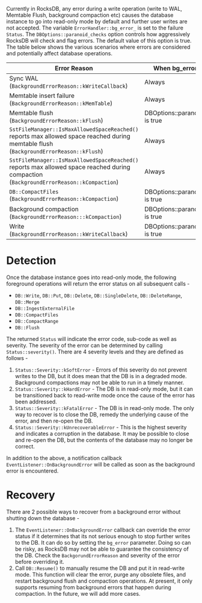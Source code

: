 Currently in RocksDB, any error during a write operation (write to WAL, Memtable Flush, background compaction etc) causes the database instance to go into read-only mode by default and further user writes are not accepted. The variable ```ErrorHandler::bg_error_``` is set to the failure ```Status```. The ```DBOptions::paranoid_checks``` option controls how aggressively RocksDB will check and flag errors. The default value of this option is true. The table below shows the various scenarios where errors are considered and potentially affect database operations.

| Error Reason | When bg_error_ is set |
-----------------|-----------------------
| Sync WAL (```BackgroundErrorReason::kWriteCallback```) | Always |
| Memtable insert failure (```BackgroundErrorReason::kMemTable```) | Always |
| Memtable flush (```BackgroundErrorReason::kFlush```) | DBOptions::paranoid_checks is true |
| ```SstFileManager::IsMaxAllowedSpaceReached()``` reports max allowed space reached during memtable flush (```BackgroundErrorReason::kFlush```) |	Always |
| ```SstFileManager::IsMaxAllowedSpaceReached()``` reports max allowed space reached during compaction (```BackgroundErrorReason::kCompaction```) | Always |
| ```DB::CompactFiles``` (```BackgroundErrorReason::kCompaction```) | DBOptions::paranoid_checks is true |
| Background compaction (```BackgroundErrorReason:::kCompaction```) | DBOptions::paranoid_checks is true |
| Write (```BackgroundErrorReason::kWriteCallback```) | DBOptions::paranoid_checks is true |

# Detection
Once the database instance goes into read-only mode, the following foreground operations will return the error status on all subsequent calls -
* ```DB::Write```, ```DB::Put```, ```DB::Delete```, ```DB::SingleDelete```, ```DB::DeleteRange```, ```DB::Merge```
* ```DB::IngestExternalFile```
* ```DB::CompactFiles```
* ```DB::CompactRange```
* ```DB::Flush```

The returned ```Status``` will indicate the error code, sub-code as well as severity. The severity of the error can be determined by calling ```Status::severity()```. There are 4 severity levels and they are defined as follows -
1. ```Status::Severity::kSoftError``` - Errors of this severity do not prevent writes to the DB, but it does mean that the DB is in a degraded mode. Background compactions may not be able to run in a timely manner.
2. ```Status::Severity::kHardError``` - The DB is in read-only mode, but it can be transitioned back to read-write mode once the cause of the error has been addressed.
3. ```Status::Severity::kFatalError``` - The DB is in read-only mode. The only way to recover is to close the DB, remedy the underlying cause of the error, and then re-open the DB.
4. ```Status::Severity::kUnrecoverableError``` - This is the highest severity and indicates a corruption in the database. It may be possible to close and re-open the DB, but the contents of the database may no longer be correct.  

In addition to the above, a notification callback ```EventListener::OnBackgroundError``` will be called as soon as the background error is encountered.

# Recovery
There are 2 possible ways to recover from a background error without shutting down the database -
1. The ```EventListener::OnBackgroundError``` callback can override the error status if it determines that its not serious enough to stop further writes to the DB. It can do so by setting the ```bg_error``` parameter. Doing so can be risky, as RocksDB may not be able to guarantee the consistency of the DB. Check the ```BackgorundErrorReason``` and severity of the error before overriding it.
2. Call ```DB::Resume()``` to manually resume the DB and put it in read-write mode. This function will clear the error, purge any obsolete files, and restart background flush and compaction operations. At present, it only supports resuming from background errors that happen during compaction. In the future, we will add more cases.